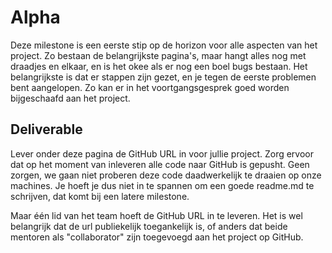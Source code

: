 # Alpha

Deze milestone is een eerste stip op de horizon voor alle aspecten van het project. Zo bestaan de belangrijkste pagina's, maar hangt alles nog met draadjes en elkaar, en is het okee als er nog een boel bugs bestaan. Het belangrijkste is dat er stappen zijn gezet, en je tegen de eerste problemen bent aangelopen. Zo kan er in het voortgangsgesprek goed worden bijgeschaafd aan het project.

## Deliverable

Lever onder deze pagina de GitHub URL in voor jullie project. Zorg ervoor dat op het moment van inleveren alle code naar GitHub is gepusht. Geen zorgen, we gaan niet proberen deze code daadwerkelijk te draaien op onze machines. Je hoeft je dus niet in te spannen om een goede readme.md te schrijven, dat komt bij een latere milestone.

Maar één lid van het team hoeft de GitHub URL in te leveren. Het is wel belangrijk dat de url publiekelijk toegankelijk is, of anders dat beide mentoren als "collaborator" zijn toegevoegd aan het project op GitHub.